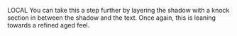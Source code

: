 LOCAL
You can take this a step further by layering the shadow with a knock section in between the shadow and the text. Once again, this is leaning towards a refined aged feel.
